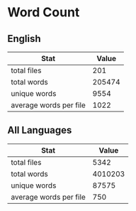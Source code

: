 # Word Count

## English

Stat | Value
---- | -----
total files | 201
total words | 205474
unique words | 9554
average words per file | 1022

## All Languages

Stat | Value
---- | -----
total files | 5342
total words | 4010203
unique words | 87575
average words per file | 750
